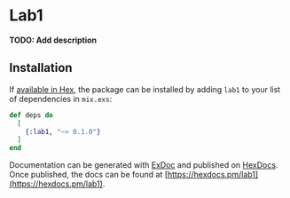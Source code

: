 # Lab1

**TODO: Add description**

## Installation

If [available in Hex](https://hex.pm/docs/publish), the package can be installed
by adding `lab1` to your list of dependencies in `mix.exs`:

```elixir
def deps do
  [
    {:lab1, "~> 0.1.0"}
  ]
end
```

Documentation can be generated with [ExDoc](https://github.com/elixir-lang/ex_doc)
and published on [HexDocs](https://hexdocs.pm). Once published, the docs can
be found at [https://hexdocs.pm/lab1](https://hexdocs.pm/lab1).

